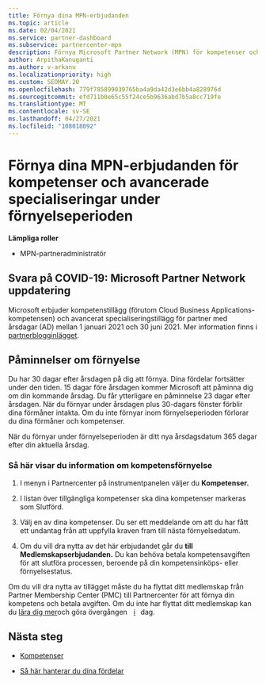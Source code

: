 ```yaml
---
title: Förnya dina MPN-erbjudanden
ms.topic: article
ms.date: 02/04/2021
ms.service: partner-dashboard
ms.subservice: partnercenter-mpn
description: Förnya Microsoft Partner Network (MPN) för kompetenser och avancerade specialiseringar – förnyelsefönstret börjar på årsdagen för inköpet plus en dag.
author: ArpithaKanuganti
ms.author: v-arkanu
ms.localizationpriority: high
ms.custom: SEOMAY.20
ms.openlocfilehash: 779f785899039765ba4a9da42d3e6bb4a828976d
ms.sourcegitcommit: efd711b0e65c55f24ce5b9636abd7b5a8cc719fe
ms.translationtype: MT
ms.contentlocale: sv-SE
ms.lasthandoff: 04/27/2021
ms.locfileid: "108018092"
---
```

# <a name="renew-your-mpn-offers-for-competencies-and-advanced-specializations-during-the-renewal-window"></a>Förnya dina MPN-erbjudanden för kompetenser och avancerade specialiseringar under förnyelseperioden

**Lämpliga roller**

- MPN-partneradministratör

## <a name="responding-to-covid-19-microsoft-partner-network-update"></a>Svara på COVID-19: Microsoft Partner Network uppdatering

Microsoft erbjuder kompetenstillägg (förutom Cloud Business Applications-kompetensen) och avancerat specialiseringstillägg för partner med årsdagar (AD) mellan 1 januari 2021 och 30 juni 2021. Mer information finns i [partnerblogginlägget](https://blogs.partner.microsoft.com/mpn/responding-to-covid-19-microsoft-partner-network/).

## <a name="renewal-reminders"></a>Påminnelser om förnyelse

Du har 30 dagar efter årsdagen på dig att förnya. Dina fördelar fortsätter under den tiden. 15 dagar före årsdagen kommer Microsoft att påminna dig om din kommande årsdag. Du får ytterligare en påminnelse 23 dagar efter årsdagen. När du förnyar under årsdagen plus 30-dagars fönster förblir dina förmåner intakta. Om du inte förnyar inom förnyelseperioden förlorar du dina förmåner och kompetenser.

När du förnyar under förnyelseperioden är ditt nya årsdagsdatum 365 dagar efter din aktuella årsdag.

### <a name="how-to-view-competency-renewal-information"></a>Så här visar du information om kompetensförnyelse

1. I menyn i Partnercenter på instrumentpanelen väljer du **Kompetenser.**  

2. I listan över tillgängliga kompetenser ska dina kompetenser markeras som Slutförd.  

3. Välj en av dina kompetenser. Du ser ett meddelande om att du har fått ett undantag från att uppfylla kraven fram till nästa förnyelsedatum.

4. Om du vill dra nytta av det här erbjudandet går du **till Medlemskapserbjudanden.** Du kan behöva betala kompetensavgiften för att slutföra processen, beroende på din kompetensinköps- eller förnyelsestatus.

Om du vill dra nytta av tillägget måste du ha flyttat ditt medlemskap från Partner Membership Center (PMC) till Partnercenter för att förnya din kompetens och betala avgiften. Om du inte har flyttat ditt medlemskap kan du [lära dig mer](prepare-pmc-pc-migration.md)och göra övergången    [i](https://partners.microsoft.com/partnerprogram/Welcome.aspx)   dag.  

## <a name="next-steps"></a>Nästa steg

- [Kompetenser](learn-about-competencies.md)

- [Så här hanterar du dina fördelar](manage-your-partner-network-benefits.md)


